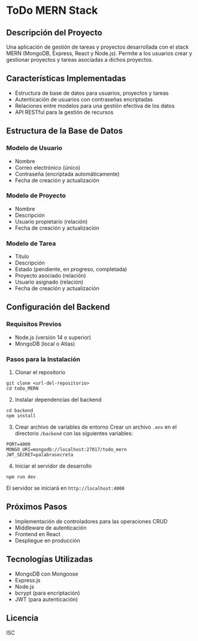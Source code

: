 # ToDo MERN Stack

## Descripción del Proyecto
Una aplicación de gestión de tareas y proyectos desarrollada con el stack MERN (MongoDB, Express, React y Node.js). Permite a los usuarios crear y gestionar proyectos y tareas asociadas a dichos proyectos.

## Características Implementadas
- Estructura de base de datos para usuarios, proyectos y tareas
- Autenticación de usuarios con contraseñas encriptadas
- Relaciones entre modelos para una gestión efectiva de los datos
- API RESTful para la gestión de recursos

## Estructura de la Base de Datos

### Modelo de Usuario
- Nombre
- Correo electrónico (único)
- Contraseña (encriptada automáticamente)
- Fecha de creación y actualización

### Modelo de Proyecto
- Nombre
- Descripción
- Usuario propietario (relación)
- Fecha de creación y actualización

### Modelo de Tarea
- Título
- Descripción
- Estado (pendiente, en progreso, completada)
- Proyecto asociado (relación)
- Usuario asignado (relación)
- Fecha de creación y actualización

## Configuración del Backend

### Requisitos Previos
- Node.js (versión 14 o superior)
- MongoDB (local o Atlas)

### Pasos para la Instalación

1. Clonar el repositorio
```
git clone <url-del-repositorio>
cd toDo_MERN
```

2. Instalar dependencias del backend
```
cd backend
npm install
```

3. Crear archivo de variables de entorno
Crear un archivo `.env` en el directorio `/backend` con las siguientes variables:
```
PORT=4000
MONGO_URI=mongodb://localhost:27017/todo_mern
JWT_SECRET=palabrasecreta
```

4. Iniciar el servidor de desarrollo
```
npm run dev
```

El servidor se iniciará en `http://localhost:4000`

## Próximos Pasos
- Implementación de controladores para las operaciones CRUD
- Middleware de autenticación
- Frontend en React
- Despliegue en producción

## Tecnologías Utilizadas
- MongoDB con Mongoose
- Express.js
- Node.js
- bcrypt (para encriptación)
- JWT (para autenticación)

## Licencia
ISC

